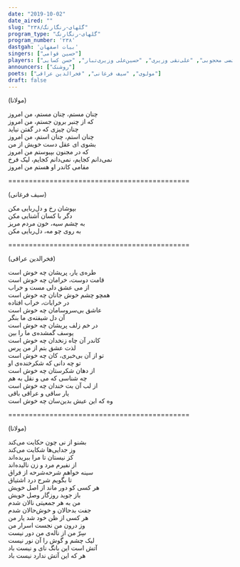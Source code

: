 ```yaml
---
date: "2019-10-02"
date_aired: ""
slug: "گلهای-رنگارنگ/۲۳۸"
program_type: "گلهای-رنگارنگ"
program_number: '۲۳۸'
dastgah: 'بیات اصفهان'
singers: ["حسین قوامی"]
players: ["عبدالعلی وزیری", "مرتضی محجوبی", "علی‌نقی وزیری", "حسین‌علی وزیری‌تبار", "حسن کسایی"]
announcers: ["روشنک"]
poets: ["مولوی", "سیف‌ فرغانی", "فخرالدین عراقی"]
draft: false
---
```


(مولانا)  

چنان مستم، چنان مستم، من امروز  
که از چنبر برون جستم، من امروز  
چنان چیزی که در گفتن نیاید  
چنان استم، چنان استم، من امروز  
بشوی ای عقل دست خویش از من  
که در مجنون بپیوستم من امروز  
نمی‌دانم کجایم، نمی‌دانم کجایم، لیک فرخ  
مقامی کاندر او هستم من امروز  

============================================  

(سیف فرغانی)  

بپوشان رخ و دل‌ربایی مکن  
دگر با کسان آشنایی مکن  
به چشم سیه، خون مردم مریز  
به روی چو مه، دل‌ربایی مکن  

============================================  

(فخرالدین عراقی)  

طره‌ی یار، پریشان چه خوش است  
قامت دوست، خرامان چه خوش است  
از می عشق دلی مست و خراب  
همچو چشم خوش جانان چه خوش است  
در خرابات، خراب افتاده  
عاشق بی‌سروسامان چه خوش است  
آن دل شیفته‌ی ما بنگر  
در خم زلف پریشان چه خوش است  
یوسف گمشده‌ی ما را بین  
کاندر آن چاه زنخدان چه خوش است  
لذت عشق بتم از من پرس  
تو از آن بی‌خبری، كان چه خوش است  
تو چه دانی که شکرخنده‌ی او  
از دهان شکرستان چه خوش است  
چه شناسی که می و نقل به هم  
از لب آن بت خندان چه خوش است  
یار ساقی و عراقی باقی  
وه که این عیش بدین‌سان چه خوش است  

============================================  

(مولانا)  

بشنو از نی چون حکایت می‌کند  
وز جدایی‌ها شکایت می‌کند  
کز نیستان تا مرا ببریده‌اند  
از نفیرم مرد و زن نالیده‌اند  
سینه خواهم شرحه‌شرحه از فراق  
تا بگویم شرح درد اشتیاق  
هر کسی کو دور ماند از اصل خویش  
باز جوید روزگار وصل خویش  
من به هر جمعیتی نالان شدم  
جفت بدحالان و خوش‌حالان شدم  
هر کسی از ظن خود شد یار من  
وز درون من نجست اسرار من  
سِرّ من از ناله‌ی من دور نیست  
لیک چشم و گوش را آن نور نیست  
آتش است این بانگ نای و نیست باد  
هر که این آتش ندارد نیست باد  
